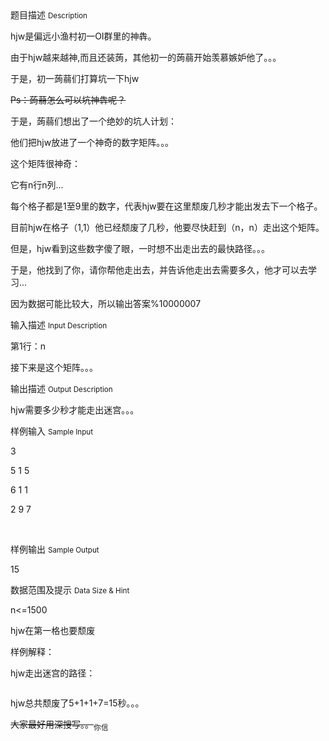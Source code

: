 <div class="panel panel-default">
<div class="area-title">
<span>
题目描述
<small>Description</small>
</span></div>
<div class="panel-body">

<p>hjw是偏远小渔村初一OI群里的神犇。</p><p>由于hjw越来越神,而且还装蒟，其他初一的蒟蒻开始羡慕嫉妒他了。。。</p><p>于是，初一蒟蒻们打算坑一下hjw</p><p><span style="text-decoration: line-through;">Ps：蒟蒻怎么可以坑神犇呢？</span><span style="text-decoration: none;"></span></p><p>于是，蒟蒻们想出了一个绝妙的坑人计划：</p><p>他们把hjw放进了一个神奇的数字矩阵。。。</p><p>这个矩阵很神奇：</p><p>它有n行n列...</p><p>每个格子都是1至9里的数字，代表hjw要在这里颓废几秒才能出发去下一个格子。</p><p>目前hjw在格子（1,1）他已经颓废了几秒，他要尽快赶到（n，n）走出这个矩阵。</p><p>但是，hjw看到这些数字傻了眼，一时想不出走出去的最快路径。。。</p><p>于是，他找到了你，请你帮他走出去，并告诉他走出去需要多久，他才可以去学习...</p><p>因为数据可能比较大，所以输出答案%10000007</p>

</div>
</div>

<div class="panel panel-default">
<div class="area-title">
<span>
输入描述
<small>Input Description</small>
</span></div>
<div class="panel-body">
<p>第1行：n</p><p>接下来是这个矩阵。。。</p>

</div>
</div>
<div  class="panel panel-default">
<div class="area-title">
<span>
输出描述
<small>Output Description</small>
</span></div>
<div class="panel-body">

<p>hjw需要多少秒才能走出迷宫。。。<br/></p>

</div>
</div>


<div class="panel panel-default">
<div class="area-title">
<span>
样例输入
<small>Sample Input</small>
</span></div>
<div class="panel-body">
<p>3</p><p>5 1 5 </p><p>6 1 1 </p><p>2 9 7 </p><p><br></p>

</div>
</div>

<div class="panel panel-default">
<div class="area-title">
<span>
样例输出
<small>Sample Output</small>
</span></div>
<div class="panel-body">
<p>15</p>

</div>
</div>

<div class="panel panel-default">
<div class="area-title">
<span>
数据范围及提示
<small>Data Size & Hint</small>
</span></div>
<div class="panel-body">
<p>n&lt;=1500</p><p>hjw在第一格也要颓废</p><p>样例解释：</p><p>hjw走出迷宫的路径：</p><p><img src="/source/codevs/codevs-6025/img/aHR0cDovL3d3dy5qb3lvaS5jbi9wcm9ibGVtL2NvZGV2cy02MDI1L2h0dHA6Ly9jb2RldnMuY24vbWVkaWEvYmxvYl8yMDE3MDQyMjEwNDUxM18yMTQucG5n.png" title=""></p><p>hjw总共颓废了5+1+1+7=15秒。。。</p><p><span style="text-decoration: line-through;">大家最好用深搜写。。</span><span style=""><sub>你信</sub></span></p>
</div>
</div>
